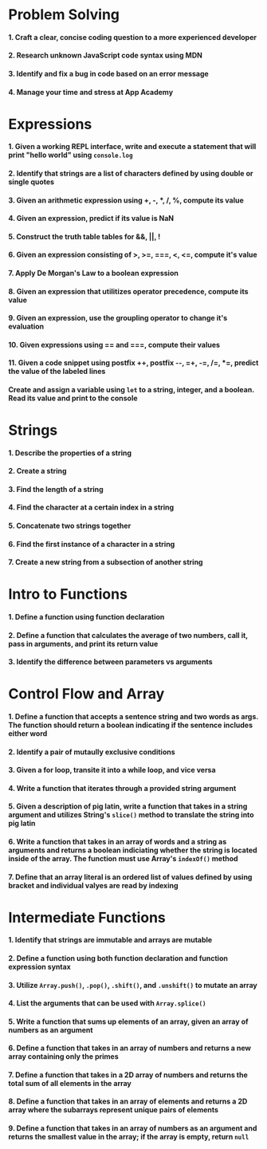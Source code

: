 # Problem Solving 

#### 1. Craft a clear, concise coding question to a more experienced developer
#### 2. Research unknown JavaScript code syntax using MDN
#### 3. Identify and fix a bug in code based on an error message
#### 4. Manage your time and stress at App Academy

# Expressions

#### 1. Given a working REPL interface, write and execute a statement that will print "hello world" using `console.log`
#### 2. Identify that strings are a list of characters defined by using double or single quotes
#### 3. Given an arithmetic expression using +, -, \*, /, %, compute its value
#### 4. Given an expression, predict if its value is NaN
#### 5. Construct the truth table tables for &&, ||, !
#### 6. Given an expression consisting of >, >=, ===, <, <=, compute it's value
#### 7. Apply De Morgan's Law to a boolean expression
#### 8. Given an expression that utilitizes operator precedence, compute its value
#### 9. Given an expression, use the groupling operator to change it's evaluation
#### 10. Given expressions using == and ===, compute their values
#### 11. Given a code snippet using postfix ++, postfix --, =+, -=, /=, \*=, predict the value of the labeled lines
#### Create and assign a variable using `let` to a string, integer, and a boolean. Read its value and print to the console

# Strings

#### 1. Describe the properties of a string
#### 2. Create a string
#### 3. Find the length of a string
#### 4. Find the character at a certain index in a string
#### 5. Concatenate two strings together
#### 6. Find the first instance of a character in a string
#### 7. Create a new string from a subsection of another string

# Intro to Functions

#### 1. Define a function using function declaration
#### 2. Define a function that calculates the average of two numbers, call it, pass in arguments, and print its return value
#### 3. Identify the difference between parameters vs arguments

# Control Flow and Array

#### 1. Define a function that accepts a sentence string and two words as args. The function should return a boolean indicating if the sentence includes either word
#### 2. Identify a pair of mutaully exclusive conditions
#### 3. Given a for loop, transite it into a while loop, and vice versa
#### 4. Write a function that iterates through a provided string argument
#### 5. Given a description of pig latin, write a function that takes in a string argument and utilizes String's `slice()` method to translate the string into pig latin
#### 6. Write a function that takes in an array of words and a string as arguments and returns a boolean indiciating whether the string is located inside of the array. The function must use Array's `indexOf()` method
#### 7. Define that an array literal is an ordered list of values defined by using bracket and individual valyes are read by indexing

# Intermediate Functions

#### 1. Identify that strings are immutable and arrays are mutable
#### 2. Define a function using both function declaration and function expression syntax
#### 3. Utilize `Array.push()`, `.pop()`, `.shift()`, and `.unshift()` to mutate an array
#### 4. List the arguments that can be used with `Array.splice()`
#### 5. Write a function that sums up elements of an array, given an array of numbers as an argument
#### 6. Define a function that takes in an array of numbers and returns a new array containing only the primes
#### 7. Define a function that takes in a 2D array of numbers and returns the total sum of all elements in the array
#### 8. Define a function that takes in an array of elements and returns a 2D array where the subarrays represent unique pairs of elements
#### 9. Define a function that takes in an array of numbers as an argument and returns the smallest value in the array; if the array is empty, return `null`
